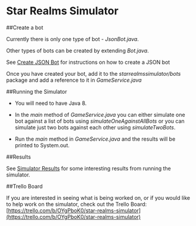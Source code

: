 Star Realms Simulator
=====================

##Create a bot

Currently there is only one type of bot - *JsonBot.java*.

Other types of bots can be created by extending *Bot.java*.

See [Create JSON Bot](create_json_bot.md) for instructions on how to create a JSON bot

Once you have created your bot, add it to the *starrealmssimulator/bots* package and add a reference to it in *GameService.java*

##Running the Simulator

* You will need to have Java 8.


* In the *main* method of *GameService.java* you can either simulate one bot against a list of bots using *simulateOneAgainstAllBots* or you can simulate just two bots against each other using *simulateTwoBots*.


* Run the *main* method in *GameService.java* and the results will be printed to System.out.

##Results

See [Simulator Results](simulator_results.txt) for some interesting results from running the simulator.

##Trello Board

If you are interested in seeing what is being worked on, or if you would like to help work on the simulator, check out the Trello Board: [https://trello.com/b/OYgPboK0/star-realms-simulator](https://trello.com/b/OYgPboK0/star-realms-simulator)